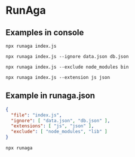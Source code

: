 # RunAga
## Examples in console

```
npx runaga index.js
```
```
npx runaga index.js --ignore data.json db.json
```
```
npx runaga index.js --exclude node_modules bin
```
```
npx runaga index.js --extension js json
```

## Example in runaga.json
```json
{
  "file": "index.js",
  "ignore": [ "data.json", "db.json" ],
  "extensions": [ "js", "json" ],
  "exclude": [ "node_modules", "lib" ]
}
```
```
npx runaga
```